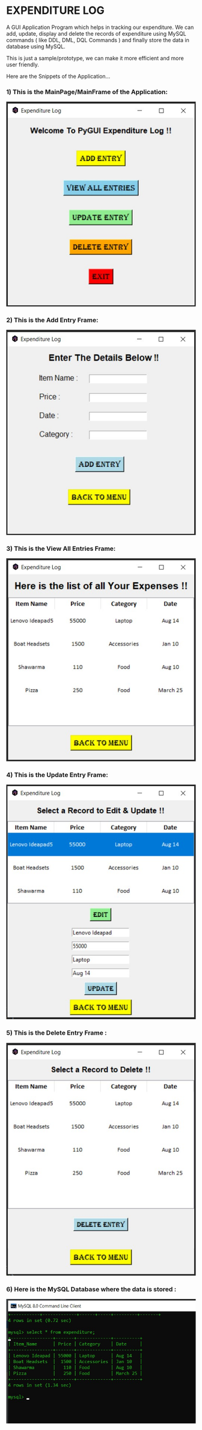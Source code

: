 # EXPENDITURE LOG
A GUI Application Program which helps in tracking our expenditure.
We can add, update, display and delete the records of expenditure using MySQL commands ( like DDL, DML, DQL Commands ) and finally store the data in database using MySQL.

This is just a sample/prototype, we can make it more efficient and more user friendly.

Here are the Snippets of the Application...

### 1) This is the MainPage/MainFrame of the Application:
![alt text](https://github.com/AkhileshSagar30/Personal-Projects/blob/main/Expenditure%20Log/Snippet1.jpg)

### 2) This is the Add Entry Frame:
![alt text](https://github.com/AkhileshSagar30/Personal-Projects/blob/main/Expenditure%20Log/Snippet2.jpg)

### 3) This is the View All Entries Frame:
![alt text](https://github.com/AkhileshSagar30/Personal-Projects/blob/main/Expenditure%20Log/Snippet3.jpg)

### 4) This is the Update Entry Frame:
![alt text](https://github.com/AkhileshSagar30/Personal-Projects/blob/main/Expenditure%20Log/Snippet4.jpg)

### 5) This is the Delete Entry Frame :
![alt text](https://github.com/AkhileshSagar30/Personal-Projects/blob/main/Expenditure%20Log/Snippet5.jpg)

### 6) Here is the MySQL Database where the data is stored :
![alt text](https://github.com/AkhileshSagar30/Personal-Projects/blob/main/Expenditure%20Log/Snippet6.jpg)
